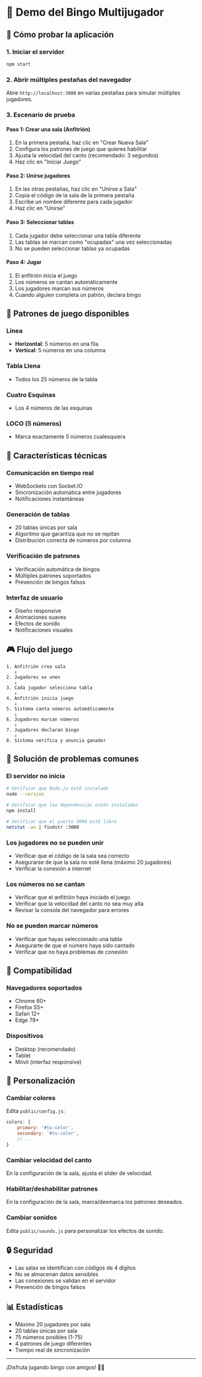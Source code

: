 # 🎲 Demo del Bingo Multijugador

## 🚀 Cómo probar la aplicación

### 1. Iniciar el servidor
```bash
npm start
```

### 2. Abrir múltiples pestañas del navegador
Abre `http://localhost:3000` en varias pestañas para simular múltiples jugadores.

### 3. Escenario de prueba

#### Paso 1: Crear una sala (Anfitrión)
1. En la primera pestaña, haz clic en "Crear Nueva Sala"
2. Configura los patrones de juego que quieres habilitar
3. Ajusta la velocidad del canto (recomendado: 3 segundos)
4. Haz clic en "Iniciar Juego"

#### Paso 2: Unirse jugadores
1. En las otras pestañas, haz clic en "Unirse a Sala"
2. Copia el código de la sala de la primera pestaña
3. Escribe un nombre diferente para cada jugador
4. Haz clic en "Unirse"

#### Paso 3: Seleccionar tablas
1. Cada jugador debe seleccionar una tabla diferente
2. Las tablas se marcan como "ocupadas" una vez seleccionadas
3. No se pueden seleccionar tablas ya ocupadas

#### Paso 4: Jugar
1. El anfitrión inicia el juego
2. Los números se cantan automáticamente
3. Los jugadores marcan sus números
4. Cuando alguien completa un patrón, declara bingo

## 🎯 Patrones de juego disponibles

### Línea
- **Horizontal**: 5 números en una fila
- **Vertical**: 5 números en una columna  

### Tabla Llena
- Todos los 25 números de la tabla

### Cuatro Esquinas
- Los 4 números de las esquinas

### LOCO (5 números)
- Marca exactamente 5 números cualesquiera

## 🔧 Características técnicas

### Comunicación en tiempo real
- WebSockets con Socket.IO
- Sincronización automática entre jugadores
- Notificaciones instantáneas

### Generación de tablas
- 20 tablas únicas por sala
- Algoritmo que garantiza que no se repitan
- Distribución correcta de números por columna

### Verificación de patrones
- Verificación automática de bingos
- Múltiples patrones soportados
- Prevención de bingos falsos

### Interfaz de usuario
- Diseño responsive
- Animaciones suaves
- Efectos de sonido
- Notificaciones visuales

## 🎮 Flujo del juego

```
1. Anfitrión crea sala
   ↓
2. Jugadores se unen
   ↓
3. Cada jugador selecciona tabla
   ↓
4. Anfitrión inicia juego
   ↓
5. Sistema canta números automáticamente
   ↓
6. Jugadores marcan números
   ↓
7. Jugadores declaran bingo
   ↓
8. Sistema verifica y anuncia ganador
```

## 🐛 Solución de problemas comunes

### El servidor no inicia
```bash
# Verificar que Node.js esté instalado
node --version

# Verificar que las dependencias estén instaladas
npm install

# Verificar que el puerto 3000 esté libre
netstat -an | findstr :3000
```

### Los jugadores no se pueden unir
- Verificar que el código de la sala sea correcto
- Asegurarse de que la sala no esté llena (máximo 20 jugadores)
- Verificar la conexión a internet

### Los números no se cantan
- Verificar que el anfitrión haya iniciado el juego
- Verificar que la velocidad del canto no sea muy alta
- Revisar la consola del navegador para errores

### No se pueden marcar números
- Verificar que hayas seleccionado una tabla
- Asegurarte de que el número haya sido cantado
- Verificar que no haya problemas de conexión

## 📱 Compatibilidad

### Navegadores soportados
- Chrome 60+
- Firefox 55+
- Safari 12+
- Edge 79+

### Dispositivos
- Desktop (recomendado)
- Tablet
- Móvil (interfaz responsive)

## 🎨 Personalización

### Cambiar colores
Edita `public/config.js`:
```javascript
colors: {
    primary: '#tu-color',
    secondary: '#tu-color',
    // ...
}
```

### Cambiar velocidad del canto
En la configuración de la sala, ajusta el slider de velocidad.

### Habilitar/deshabilitar patrones
En la configuración de la sala, marca/desmarca los patrones deseados.

### Cambiar sonidos
Edita `public/sounds.js` para personalizar los efectos de sonido.

## 🔒 Seguridad

- Las salas se identifican con códigos de 4 dígitos
- No se almacenan datos sensibles
- Las conexiones se validan en el servidor
- Prevención de bingos falsos

## 📊 Estadísticas

- Máximo 20 jugadores por sala
- 20 tablas únicas por sala
- 75 números posibles (1-75)
- 4 patrones de juego diferentes
- Tiempo real de sincronización

---

¡Disfruta jugando bingo con amigos! 🎲✨
